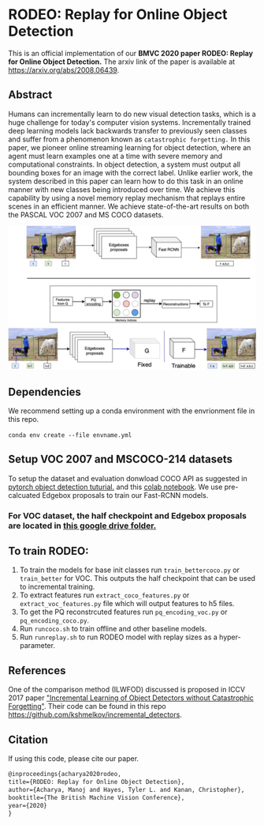 # RODEO: Replay for Online Object Detection

This is an official implementation of our **BMVC 2020 paper RODEO: Replay for Online Object Detection.** The arxiv link of the paper is available at https://arxiv.org/abs/2008.06439.
## Abstract
Humans can incrementally learn to do new visual detection tasks, which is a huge challenge for today's computer vision systems. Incrementally trained deep learning models lack backwards transfer to previously seen classes and suffer from a phenomenon known as ``catastrophic forgetting.`` In this paper, we pioneer online streaming learning for object detection, where an agent must learn examples one at a time with severe memory and computational constraints. In object detection, a system must output all bounding boxes for an image with the correct label. Unlike earlier work, the system described in this paper can learn how to do this task in an online manner with new classes being introduced over time. We achieve this capability by using a novel memory replay mechanism that replays entire scenes in an efficient manner. We achieve state-of-the-art results on both the PASCAL VOC 2007 and MS COCO datasets.

![RODEO](https://raw.githubusercontent.com/manoja328/manoja328.github.io/master/assets/rodeo.jpg)



## Dependencies
We recommend setting up a conda environment with the envrionment file in this repo.

```conda env create --file envname.yml```

## Setup VOC 2007 and MSCOCO-214 datasets

To setup the dataset and evaluation donwload COCO API as suggested in [pytorch object detection tuturial.](https://pytorch.org/tutorials/intermediate/torchvision_tutorial.html) and this [colab notebook](https://colab.research.google.com/github/pytorch/vision/blob/temp-tutorial/tutorials/torchvision_finetuning_instance_segmentation.ipynb).
We use pre-calcuated Edgebox proposals to train our Fast-RCNN models.
### For VOC dataset, the half checkpoint and Edgebox proposals are located in [this google drive folder.](https://drive.google.com/drive/folders/1APMtR7vv4onTidW6Rd5OdpivXrGjlyTW?usp=sharing)


## To train RODEO:
1. To train the models for base init classes run `train_bettercoco.py` or `train_better` for VOC. This outputs the half checkpoint that can be used to incremental training.
2. To extract features run `extract_coco_features.py` or `extract_voc_features.py` file which will output features to h5 files.
3. To get the PQ reconstrcuted features run `pq_encoding_voc.py` or `pq_encoding_coco.py`.
4. Run `runcoco.sh` to train offline and other baseline models.
5. Run `runreplay.sh` to run RODEO model with replay sizes as a hyper-parameter.



## References
One of the comparison method (ILWFOD) discussed is proposed in ICCV 2017 paper ["Incremental Learning of Object Detectors without Catastrophic Forgetting"](https://arxiv.org/abs/1708.06977). Their code can be found in this repo https://github.com/kshmelkov/incremental_detectors.


## Citation
If using this code, please cite our paper.

```
@inproceedings{acharya2020rodeo,
title={RODEO: Replay for Online Object Detection},
author={Acharya, Manoj and Hayes, Tyler L. and Kanan, Christopher},
booktitle={The British Machine Vision Conference},
year={2020}
}
```
